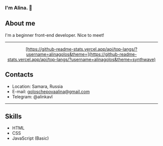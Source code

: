 ### I'm Alina. 👋

## About me

I'm a beginner front-end developer. Nice to meet!

---
<p align='center'>
   <a href="https://github-readme-stats.vercel.app/api?username=romankh3&show_icons=true&count_private=true">[https://github-readme-stats.vercel.app/api/top-langs/?username=alinagolos&theme=](https://github-readme-stats.vercel.app/api/top-langs/?username=alinagolos&theme=synthwave)</a>
  
</p>

## Contacts

- Location: Samara, Russia
- E-mail: goloschepovaalina@gmail.com
- Telegram: @alinkavl

---

## Skills
- HTML
- CSS
- JavaScript (Basic)

